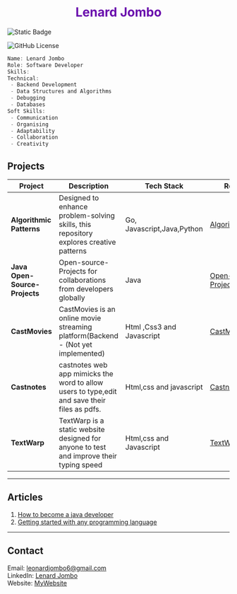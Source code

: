 
<h1 align="center" style="color:#6A0DAD;">Lenard Jombo</h1>

![Static Badge](https://img.shields.io/badge/Profile_views-119,431-green)

![GitHub License](https://img.shields.io/github/license/lenardjombo/AI-Blogger)




```go
Name: Lenard Jombo
Role: Software Developer
Skills:
Technical:
 - Backend Development
 - Data Structures and Algorithms
 - Debugging
 - Databases
Soft Skills:
 - Communication
 - Organising
 - Adaptability
 - Collaboration
 - Creativity

```

##  **Projects**
| **Project**   | **Description**                               | **Tech Stack**               | **Repository**  |
|--------------|---------------------------------|---------------------------|---------------------------|
| **Algorithmic Patterns** | Designed to enhance problem-solving skills, this repository explores creative patterns | Go, Javascript,Java,Python | [AlgorithmicPatterns](https://github.com/lenardjombo/AlgorithmicPatterns) |
| **Java Open-Source-Projects** | Open-source-Projects for collaborations from developers globally |   Java   | [Open-Source-Projects](https://github.com/lenardjombo/Java-open-source-projects) |
| **CastMovies** | CastMovies is an online movie streaming platform(Backend - (Not yet implemented) |Html ,Css3 and Javascript | [CastMovies](https://github.com/lenardjombo/CastMovies)|
|**Castnotes** |castnotes web app mimicks the word to allow users to type,edit and save their files as pdfs.|Html,css and javascript|[Castnotes](https://github.com/lenardjombo/CastNotes) |
|**TextWarp**|TextWarp is a static website designed for anyone to test and improve their typing speed| Html,css and Javascript|[TextWarp](https://github.com/lenardjombo/Text-Warp)
---

##  **Articles**
 1. [How to become a java developer](https://medium.com/@leonardjombo6/how-to-become-a-java-software-developer-in-2024-ae656832bf4d?source=user_profile_page---------0-------------d1ea355b96b2---------------)  
 2. [Getting started with any programming language](https://medium.com/@leonardjombo6/getting-started-with-any-programming-language-97814bdecba2?source=user_profile_page---------2-------------d1ea355b96b2---------------)  

---
##  **Contact**
 Email: [leonardjombo6@gmail.com](mailto:leonardjombo6@gmail.com)  
 LinkedIn: [Lenard Jombo](https://www.linkedin.com/in/leonard-jombo-7063a3254/)  
 Website: [MyWebsite](https://jombo.netlify.app)  
